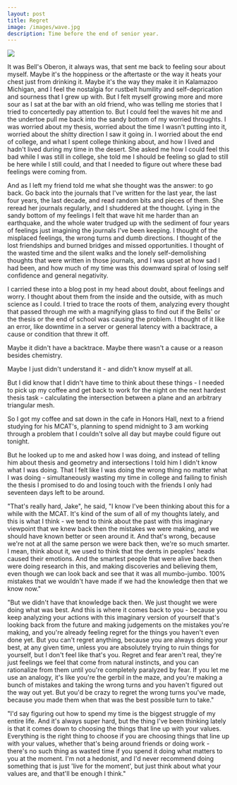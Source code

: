 ```yaml
---
layout: post
title: Regret
image: /images/wave.jpg
description: Time before the end of senior year.
---
```


![](/images/wave.jpg)

It was Bell's Oberon, it always was, that sent me back to feeling sour about myself. Maybe it's the hoppiness or the aftertaste or the way it heats your chest just from drinking it. Maybe it's the way they make it in Kalamazoo Michigan, and I feel the nostalgia for rustbelt humility and self-deprication and sourness that I grew up with. But I felt myself growing more and more sour as I sat at the bar with an old friend, who was telling me stories that I tried to concertedly pay attention to. But I could feel the waves hit me and the undertoe pull me back into the sandy bottom of my worried throughts. I was worried about my thesis, worried about the time I wasn't putting into it, worried about the shitty direction I saw it going in. I worried about the end of college, and what I spent college thinking about, and how I lived and hadn't lived during my time in the desert. She asked me how I could feel this bad while I was still in college, she told me I should be feeling so glad to still be here while I still could, and that I needed to figure out where these bad feelings were coming from.

And as I left my friend told me what she thought was the answer: to go back. Go back into the journals that I've written for the last year, the last four years, the last decade, and read random bits and pieces of them. She reread her journals regularly, and I shuddered at the thought. Lying in the sandy bottom of my feelings I felt that wave hit me harder than an earthquake, and the whole water trudged up with the sediment of four years of feelings just imagining the journals I've been keeping. I thought of the misplaced feelings, the wrong turns and dumb directions. I thought of the lost friendships and burned bridges and missed opportunities. I thought of the wasted time and the silent walks and the lonely self-demolishing thoughts that were written in those journals, and I was upset at how sad I had been, and how much of my time was this downward spiral of losing self confidence and general negativity.

I carried these into a blog post in my head about doubt, about feelings and worry. I thought about them from the inside and the outside, with as much science as I could. I tried to trace the roots of them, analyzing every thought that passed through me with a magnifying glass to find out if the Bells' or the thesis or the end of school was causing the problem. I thought of it like an error, like downtime in a server or general latency with a backtrace, a cause or condition that threw it off.

Maybe it didn't have a backtrace. Maybe there wasn't a cause or a reason besides chemistry.

Maybe I just didn't understand it - and didn't know myself at all.

But I did know that I didn't have time to think about these things - I needed to pick up my coffee and get back to work for the night on the next hardest thesis task - calculating the intersection between a plane and an arbitrary triangular mesh.

So I got my coffee and sat down in the cafe in Honors Hall, next to a friend studying for his MCAT's, planning to spend midnight to 3 am working through a problem that I couldn't solve all day but maybe could figure out tonight.

But he looked up to me and asked how I was doing, and instead of telling him about thesis and geometry and intersections I told him I didn't know what I was doing. That I felt like I was doing the wrong thing no matter what I was doing - simultaneously wasting my time in college and failing to finish the thesis I promised to do and losing touch with the friends I only had seventeen days left to be around.

"That's really hard, Jake", he said, "I know I've been thinking about this for a while with the MCAT. It's kind of the sum of all of my thoughts lately, and this is what I think - we tend to think about the past with this imaginary viewpoint that we knew back then the mistakes we were making, and we should have known better or seen around it. And that's wrong, because we're not at all the same person we were back then, we're so much smarter. I mean, think about it, we used to think that the dents in peoples' heads caused their emotions. And the smartest people that were alive back then were doing research in this, and making discoveries and believing them, even though we can look back and see that it was all mumbo-jumbo. 100% mistakes that we wouldn't have made if we had the knowledge then that we know now."

"But we didn't have that knowledge back then. We just thought we were doing what was best. And this is where it comes back to you - because you keep analyzing your actions with this imaginary version of yourself that's looking back from the future and making judgements on the mistakes you're making, and you're already feeling regret for the things you haven't even done yet. But you can't regret anything, because you are always doing your best, at any given time, unless you are absolutely trying to ruin things for yourself, but I don't feel like that's you. Regret and fear aren't real, they're just feelings we feel that come from natural instincts, and you can rationalize from them until you're completely paralyzed by fear. If you let me use an analogy, it's like you're the gerbil in the maze, and you're making a bunch of mistakes and taking the wrong turns and you haven't figured out the way out yet. But you'd be crazy to regret the wrong turns you've made, because you made them when that was the best possible turn to take."

"I'd say figuring out how to spend my time is the biggest struggle of my entire life. And it's always super hard, but the thing I've been thinking lately is that it comes down to choosing the things that line up with your values. Everything is the right thing to choose if you are choosing things that line up with your values, whether that's being around friends or doing work - there's no such thing as wasted time if you spend it doing what matters to you at the moment. I'm not a hedonist, and I'd never recommend doing something that is just 'live for the moment', but just think about what your values are, and that'll be enough I think."
